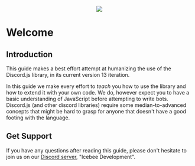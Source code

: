 <p align="center"><img src="http://icebee.xyz/icebee.gif"></p>

# Welcome

## Introduction

This guide makes a best effort attempt at humanizing the use of the Discord.js library, in its current version 13 iteration.

In this guide we make every effort to _teach_ you how to use the library and how to extend it with your own code. We do, however expect you to have a basic understanding of JavaScript before attempting to write bots. Discord.js \(and other discord libraries\) require some median-to-advanced concepts that might be hard to grasp for anyone that doesn't have a good footing with the language.

## Get Support

If you have any questions after reading this guide, please don't hesitate to join us on our [Discord server](https://icebee.xyz/discord), "Icebee Development".
